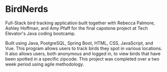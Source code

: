# BirdNerds
Full-Stack bird tracking application built together with Rebecca Palmore, Ashley Hoffman, and Amy Pfaff for the final capstone project at Tech Elevator's Java coding bootcamp.

Built using Java, PostgreSQL, Spring Boot, HTML, CSS, JavaScript, and Vue. This program allows users to track birds they spot in various locations. It also allows users, both anonymous and logged in, to view birds that have been spotted in a specific zipcode. This project was completed over a two week period using agile methodology.

